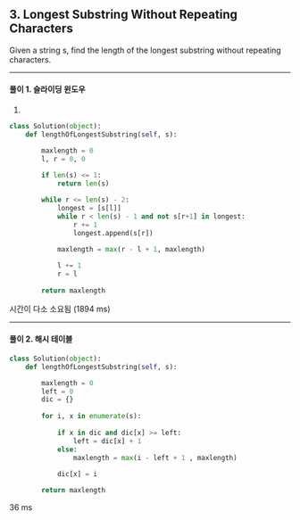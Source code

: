 ## 3. Longest Substring Without Repeating Characters


Given a string s, find the length of the longest 
substring
 without repeating characters.


---

#### 풀이 1. 슬라이딩 윈도우

1. 

```python
class Solution(object):
    def lengthOfLongestSubstring(self, s):

        maxlength = 0
        l, r = 0, 0
        
        if len(s) <= 1:
            return len(s)

        while r <= len(s) - 2:
            longest = [s[l]]
            while r < len(s) - 1 and not s[r+1] in longest:
                r += 1
                longest.append(s[r])
                
            maxlength = max(r - l + 1, maxlength)

            l += 1
            r = l
            
        return maxlength
```

시간이 다소 소요됨 (1894 ms)

---

#### 풀이 2. 해시 테이블 


```python
class Solution(object):
    def lengthOfLongestSubstring(self, s):

        maxlength = 0
        left = 0
        dic = {}
        
        for i, x in enumerate(s):
        
            if x in dic and dic[x] >= left:
                left = dic[x] + 1
            else:
                maxlength = max(i - left + 1 , maxlength)
        
            dic[x] = i

        return maxlength
```

36 ms
